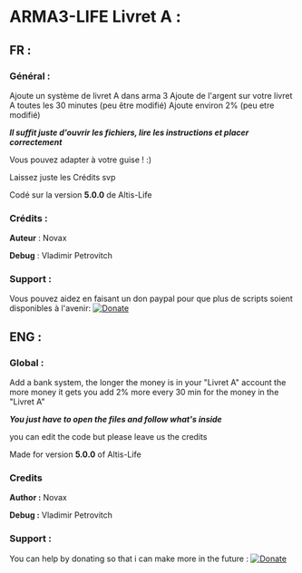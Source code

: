 # ARMA3-LIFE Livret A :
## FR :
### Général :
Ajoute un système de livret A dans arma 3
Ajoute de l'argent sur votre livret A toutes les 30 minutes (peu être modifié)
Ajoute environ 2% (peu etre modifié)

***Il suffit juste d'ouvrir les fichiers, lire les instructions et placer correctement***

Vous pouvez adapter à votre guise ! :)

Laissez juste les Crédits svp

Codé sur la version **5.0.0** de Altis-Life

### Crédits :

**Auteur** : Novax

**Debug** : Vladimir Petrovitch

### Support :

Vous pouvez aidez en faisant un don paypal pour que plus de scripts soient disponibles à l'avenir:
[![Donate](https://img.shields.io/badge/Donate-PayPal-green.svg)](https://paypal.me/novax69)


## ENG :
### Global :

Add a bank system, the longer the money is in your "Livret A" account the more money it gets you
add 2% more every 30 min for the money in the "Livret A"

***You just have to open the files and follow what's inside***

you can edit the code but please leave us the credits

Made for version **5.0.0** of Altis-Life

### Credits
**Author :** Novax

**Debug :** Vladimir Petrovitch

### Support :

You can help by donating so that i can make more in the future :
[![Donate](https://img.shields.io/badge/Donate-PayPal-green.svg)](https://paypal.me/novax69)